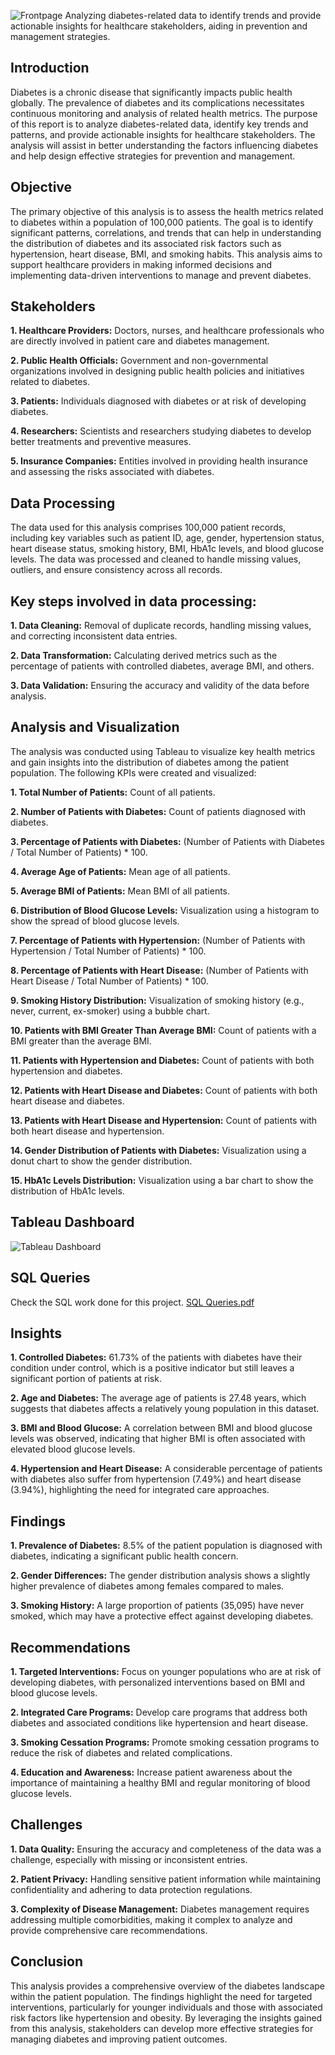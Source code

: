 ![Frontpage](https://github.com/user-attachments/assets/5a37ee03-83dd-470c-ab5a-f238c9cc7127)
Analyzing diabetes-related data to identify trends and provide actionable insights for healthcare stakeholders, aiding in prevention and management strategies.

## Introduction

Diabetes is a chronic disease that significantly impacts public health globally. The prevalence of diabetes and its complications necessitates continuous monitoring and analysis of related health metrics. The purpose of this report is to analyze diabetes-related data, identify key trends and patterns, and provide actionable insights for healthcare stakeholders. The analysis will assist in better understanding the factors influencing diabetes and help design effective strategies for prevention and management.

## Objective

The primary objective of this analysis is to assess the health metrics related to diabetes within a population of 100,000 patients. The goal is to identify significant patterns, correlations, and trends that can help in understanding the distribution of diabetes and its associated risk factors such as hypertension, heart disease, BMI, and smoking habits. This analysis aims to support healthcare providers in making informed decisions and implementing data-driven interventions to manage and prevent diabetes.

## Stakeholders

**1. Healthcare Providers:** Doctors, nurses, and healthcare professionals who are directly involved in patient care and diabetes management.

**2. Public Health Officials:** Government and non-governmental organizations involved in designing public health policies and initiatives related to diabetes.

**3. Patients:** Individuals diagnosed with diabetes or at risk of developing diabetes.

**4. Researchers:** Scientists and researchers studying diabetes to develop better treatments and preventive measures.

**5. Insurance Companies:** Entities involved in providing health insurance and assessing the risks associated with diabetes.

## Data Processing

The data used for this analysis comprises 100,000 patient records, including key variables such as patient ID, age, gender, hypertension status, heart disease status, smoking history, BMI, HbA1c levels, and blood glucose levels. The data was processed and cleaned to handle missing values, outliers, and ensure consistency across all records.

## Key steps involved in data processing:

**1. Data Cleaning:** Removal of duplicate records, handling missing values, and correcting inconsistent data entries.

**2. Data Transformation:** Calculating derived metrics such as the percentage of patients with controlled diabetes, average BMI, and others.

**3. Data Validation:** Ensuring the accuracy and validity of the data before analysis.

## Analysis and Visualization

The analysis was conducted using Tableau to visualize key health metrics and gain insights into the distribution of diabetes among the patient population. The following KPIs were created and visualized:

**1. Total Number of Patients:** Count of all patients.

**2. Number of Patients with Diabetes:** Count of patients diagnosed with diabetes.

**3. Percentage of Patients with Diabetes:** (Number of Patients with Diabetes / Total Number of Patients) * 100.

**4. Average Age of Patients:** Mean age of all patients.

**5. Average BMI of Patients:** Mean BMI of all patients.

**6. Distribution of Blood Glucose Levels:** Visualization using a histogram to show the spread of blood glucose levels.

**7. Percentage of Patients with Hypertension:** (Number of Patients with Hypertension / Total Number of Patients) * 100.

**8. Percentage of Patients with Heart Disease:** (Number of Patients with Heart Disease / Total Number of Patients) * 100.

**9. Smoking History Distribution:** Visualization of smoking history (e.g., never, current, ex-smoker) using a bubble chart.

**10. Patients with BMI Greater Than Average BMI:** Count of patients with a BMI greater than the average BMI.

**11. Patients with Hypertension and Diabetes:** Count of patients with both hypertension and diabetes.

**12. Patients with Heart Disease and Diabetes:** Count of patients with both heart disease and diabetes.

**13. Patients with Heart Disease and Hypertension:** Count of patients with both heart disease and hypertension.

**14. Gender Distribution of Patients with Diabetes:** Visualization using a donut chart to show the gender distribution.

**15. HbA1c Levels Distribution:** Visualization using a bar chart to show the distribution of HbA1c levels.

## Tableau Dashboard
   
![Tableau Dashboard](https://github.com/user-attachments/assets/2cff11f6-f50c-4c79-81cd-ed4412070b04)

## SQL Queries
Check the SQL work done for this project. [SQL Queries.pdf](https://github.com/user-attachments/files/16589085/SQL.Queries.pdf)

## Insights

**1. Controlled Diabetes:** 61.73% of the patients with diabetes have their condition under control, which is a positive indicator but still leaves a significant portion of patients at risk.

**2. Age and Diabetes:** The average age of patients is 27.48 years, which suggests that diabetes affects a relatively young population in this dataset.

**3. BMI and Blood Glucose:** A correlation between BMI and blood glucose levels was observed, indicating that higher BMI is often associated with elevated blood glucose levels.

**4. Hypertension and Heart Disease:** A considerable percentage of patients with diabetes also suffer from hypertension (7.49%) and heart disease (3.94%), highlighting the need for integrated care approaches.

## Findings

**1. Prevalence of Diabetes:** 8.5% of the patient population is diagnosed with diabetes, indicating a significant public health concern.

**2. Gender Differences:** The gender distribution analysis shows a slightly higher prevalence of diabetes among females compared to males.

**3. Smoking History:** A large proportion of patients (35,095) have never smoked, which may have a protective effect against developing diabetes.

## Recommendations

**1. Targeted Interventions:** Focus on younger populations who are at risk of developing diabetes, with personalized interventions based on BMI and blood glucose levels.

**2. Integrated Care Programs:** Develop care programs that address both diabetes and associated conditions like hypertension and heart disease.

**3. Smoking Cessation Programs:** Promote smoking cessation programs to reduce the risk of diabetes and related complications.

**4. Education and Awareness:** Increase patient awareness about the importance of maintaining a healthy BMI and regular monitoring of blood glucose levels.

## Challenges

**1. Data Quality:** Ensuring the accuracy and completeness of the data was a challenge, especially with missing or inconsistent entries.

**2. Patient Privacy:** Handling sensitive patient information while maintaining confidentiality and adhering to data protection regulations.

**3. Complexity of Disease Management:** Diabetes management requires addressing multiple comorbidities, making it complex to analyze and provide comprehensive care recommendations.

## Conclusion

This analysis provides a comprehensive overview of the diabetes landscape within the patient population. The findings highlight the need for targeted interventions, particularly for younger individuals and those with associated risk factors like hypertension and obesity. By leveraging the insights gained from this analysis, stakeholders can develop more effective strategies for managing diabetes and improving patient outcomes.
